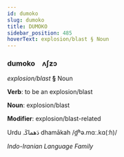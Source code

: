 ```yaml
---
id: dumoko
slug: dumoko
title: DUMOKO
sidebar_position: 485
hoverText: explosion/blast § Noun
---
```


### dumoko&emsp;<span kind="abugida">ʌʃƶɔ</span>

*explosion/blast* **§** Noun

**Verb**: to be an explosion/blast

**Noun**: explosion/blast

**Modifier**: explosion/blast-related

Urdu دَھماکَہ dhamākah /d̪ʱə.mɑː.kɑ(ːɦ)/

*Indo-Iranian Language Family*